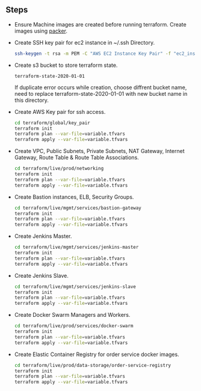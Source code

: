 ## Steps

- Ensure Machine images are created before running terraform. Create images using [packer](../packer/README.md).

- Create SSH key pair for ec2 instance in ~/.ssh Directory.
    ```sh
    ssh-keygen -t rsa -m PEM -C "AWS EC2 Instance Key Pair" -f "ec2_instance_key"
    ```

- Create s3 bucket to store terraform state.
    ```
    terraform-state-2020-01-01
    ```
    If duplicate error occurs while creation, choose diffrent bucket name, need to replace terraform-state-2020-01-01 with new bucket name in this directory.

- Create AWS Key pair for ssh access.
    ```sh
    cd terraform/global/key_pair
    terraform init
    terraform plan --var-file=variable.tfvars
    terraform apply --var-file=variable.tfvars
    ```

- Create VPC, Public Subnets, Private Subnets, NAT Gateway, Internet Gateway, Route Table & Route Table Associations.
    ```sh
    cd terraform/live/prod/networking
    terraform init
    terraform plan --var-file=variable.tfvars
    terraform apply --var-file=variable.tfvars
    ```

- Create Bastion instances, ELB, Security Groups.
    ```sh
    cd terraform/live/mgmt/services/bastion-gateway
    terraform init
    terraform plan --var-file=variable.tfvars
    terraform apply --var-file=variable.tfvars
    ```

- Create Jenkins Master.
    ```sh
    cd terraform/live/mgmt/services/jenkins-master
    terraform init
    terraform plan --var-file=variable.tfvars
    terraform apply --var-file=variable.tfvars
    ```

- Create Jenkins Slave.
    ```sh
    cd terraform/live/mgmt/services/jenkins-slave
    terraform init
    terraform plan --var-file=variable.tfvars
    terraform apply --var-file=variable.tfvars
    ```

- Create Docker Swarm Managers and Workers.
    ```sh
    cd terraform/live/prod/services/docker-swarm
    terraform init
    terraform plan --var-file=variable.tfvars
    terraform apply --var-file=variable.tfvars
    ```

- Create Elastic Container Registry for order service docker images.
    ```sh
    cd terraform/live/prod/data-storage/order-service-registry
    terraform init
    terraform plan --var-file=variable.tfvars
    terraform apply --var-file=variable.tfvars
    ```